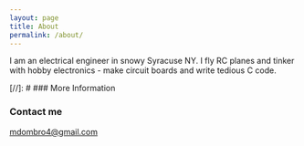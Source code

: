 ```yaml
---
layout: page
title: About
permalink: /about/
---
```


I am an electrical engineer in snowy Syracuse NY. I fly RC planes and tinker with hobby electronics - make circuit boards and write tedious C code.

[//]: # ### More Information

### Contact me

[mdombro4@gmail.com](mailto:email@domain.com)
